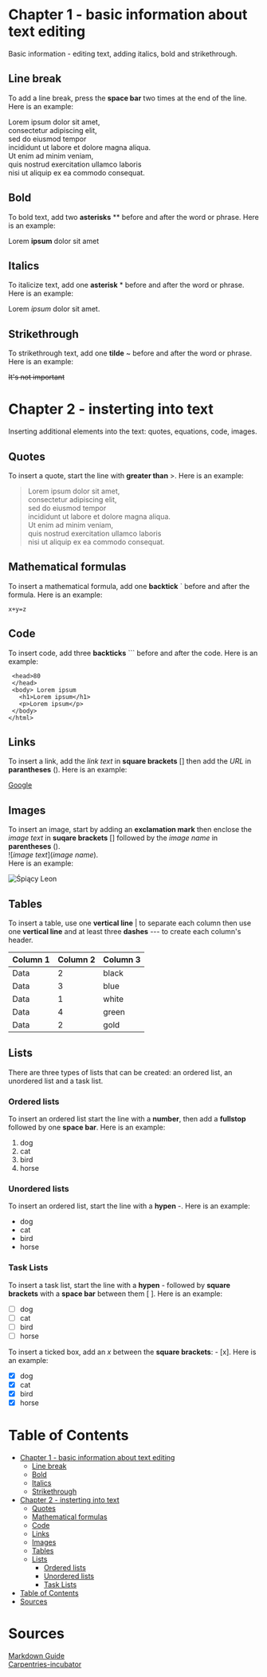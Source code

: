 # Chapter 1 - basic information about text editing

Basic information - editing text, adding italics, bold and strikethrough.

## Line break

To add a line break, press the **space bar** two times at the end of the line. Here is an example:

Lorem ipsum dolor sit amet,  
consectetur adipiscing elit,  
sed do eiusmod tempor  
incididunt ut labore et dolore magna aliqua.   
Ut enim ad minim veniam,  
quis nostrud exercitation ullamco laboris   
nisi ut aliquip ex ea commodo consequat.  

## Bold

To bold text, add two **asterisks** ** before and after the word or phrase. Here is an example:

Lorem **ipsum** dolor sit amet
## Italics

To italicize text, add one **asterisk** * before and after the word or phrase. Here is an example:

Lorem *ipsum* dolor sit amet.

## Strikethrough
To strikethrough text, add one **tilde** ~ before and after the word or phrase. Here is an example:

~~It's not important~~ 

# Chapter 2 - insterting into text

Inserting additional elements into the text: quotes, equations, code, images. 

## Quotes
To insert a quote, start the line with **greater than** >. Here is an example:

>Lorem ipsum dolor sit amet,  
consectetur adipiscing elit,  
sed do eiusmod tempor   
incididunt ut labore et dolore magna aliqua.  
Ut enim ad minim veniam,  
quis nostrud exercitation ullamco laboris  
nisi ut aliquip ex ea commodo consequat.

## Mathematical formulas
To insert a mathematical formula, add one **backtick** ` before and after the formula. Here is an example:

`x+y=z`

## Code
To insert code, add three **backticks** ``` before and after the code. Here is an example: 

```<html>
 <head>80
 </head>
 <body> Lorem ipsum
   <h1>Lorem ipsum</h1>
   <p>Lorem ipsum</p>
 </body>
</html>
```

## Links
To insert a link, add the *link text* in **square brackets** [] then add the *URL* in **parantheses** (). Here is an example:

[Google](https://www.google.com/)

## Images
To insert an image, start by adding an **exclamation mark** then enclose the *image text* in **suqare brackets** [] followed by the *image name* in **parentheses** ().  
![*image text*](*image name*).   
Here is an example:

![Śpiący Leon](leon.png)

## Tables
To insert a table, use one **vertical line** | to separate each column then use one **vertical line** and at least three **dashes** --- to create each column's header.

|Column 1|Column 2|Column 3 |
|--------|--------|---------|
|Data | 2   |black|
|Data| 3   |blue |
|Data | 1   |white |
|Data | 4  |green|
|Data|2    |gold  |

## Lists
There are three types of lists that can be created: an ordered list, an unordered list and a task list.

### Ordered lists
To insert an ordered list start the line with a **number**, then add a **fullstop** followed by one  **space bar**. Here is an example:

1. dog
2. cat
3. bird
4. horse
  
### Unordered lists
To insert an ordered list, start the line with a **hypen** -. Here is an example: 
- dog
- cat
- bird
- horse
  
### Task Lists
To insert a task list, start the line with a **hypen** - followed by **square brackets** with a **space bar** between them [ ]. Here is an example:
- [ ] dog
- [ ] cat
- [ ] bird
- [ ] horse

To insert a ticked box, add an *x* between the **square brackets**: - [x]. Here is an example:

- [x] dog
- [x] cat
- [x] bird
- [x] horse

# Table of Contents

- [Chapter 1 - basic information about text editing](#chapter-1---basic-information-about-text-editing)
  - [Line break](#line-break)
  - [Bold](#bold)
  - [Italics](#italics)
  - [Strikethrough](#strikethrough)
- [Chapter 2 - insterting into text](#chapter-2---insterting-into-text)
  - [Quotes](#quotes)
  - [Mathematical formulas](#mathematical-formulas)
  - [Code](#code)
  - [Links](#links)
  - [Images](#images)
  - [Tables](#tables)
  - [Lists](#lists)
    - [Ordered lists](#ordered-lists)
    - [Unordered lists](#unordered-lists)
    - [Task Lists](#task-lists)
- [Table of Contents](#table-of-contents)
- [Sources](#sources)

# Sources
[Markdown Guide](https://www.markdownguide.org/basic-syntax/)  
[Carpentries-incubator](https://carpentries-incubator.github.io/markdown-intro/06-lists/index.html)
